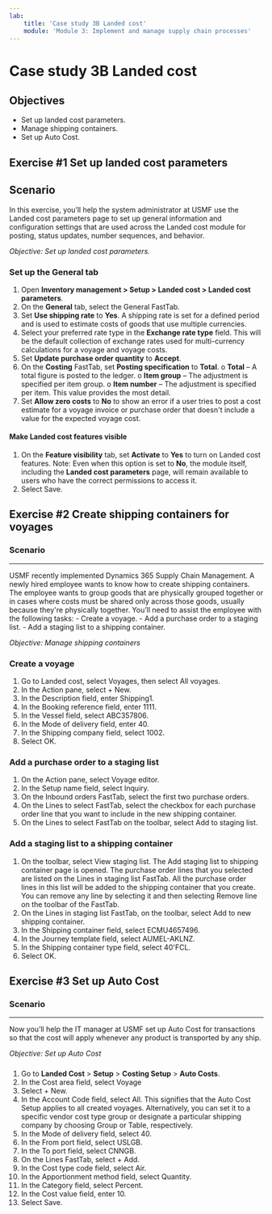 ```yaml
---
lab:
    title: 'Case study 3B Landed cost'
    module: 'Module 3: Implement and manage supply chain processes'
---
```

Case study 3B Landed cost
=================================

Objectives
----------

- Set up landed cost parameters.
- Manage shipping containers.
- Set up Auto Cost.

Exercise \#1 Set up landed cost parameters
----------------------------------------------

Scenario
---------
In this exercise, you’ll help the system administrator at USMF use the Landed cost parameters page to set up general information and configuration settings that are used across the Landed cost module for posting, status updates, number sequences, and behavior.

*Objective: Set up landed cost parameters.*

### Set up the General tab

1. Open **Inventory management \> Setup \> Landed cost \> Landed cost parameters**.
2. On the **General** tab, select the General FastTab.
3. Set **Use shipping rate** to **Yes**. A shipping rate is set for a defined period and is used to estimate costs of goods that use multiple currencies.
4. Select your preferred rate type in the **Exchange rate type** field. This will be the default collection of exchange rates used for multi-currency calculations for a voyage and voyage costs.
5. Set **Update purchase order quantity** to **Accept**.
6. On the **Costing** FastTab, set **Posting specification** to **Total**.
    o **Total** – A total figure is posted to the ledger.
    o **Item group** – The adjustment is specified per item group.
    o **Item number** – The adjustment is specified per item. This value provides the most detail.
7. Set **Allow zero costs** to **No** to show an error if a user tries to post a cost estimate for a voyage invoice or purchase order that doesn't include a value for the expected voyage cost.

#### Make Landed cost features visible

1. On the **Feature visibility** tab, set **Activate** to **Yes** to turn on Landed cost features.
Note: Even when this option is set to **No**, the module itself, including the **Landed cost parameters** page, will remain available to users who have the correct permissions to access it.
2. Select Save.


Exercise \#2 Create shipping containers for voyages
-------------------------------------------------------------------------------------------

### Scenario
---------
USMF recently implemented Dynamics 365 Supply Chain Management. A newly hired employee wants to know how to create shipping containers. The employee wants to group goods that are physically grouped together or in cases where costs must be shared only across those goods, usually because they're physically together.
You’ll need to assist the employee with the following tasks:
    - Create a voyage.
    - Add a purchase order to a staging list.
    - Add a staging list to a shipping container.

*Objective: Manage shipping containers*

### Create a voyage

1. Go to Landed cost, select Voyages, then select All voyages.
2. In the Action pane, select + New.
3. In the Description field, enter Shipping1.
4. In the Booking reference field, enter 1111.
5. In the Vessel field, select ABC357806.
6. In the Mode of delivery field, enter 40.
7. In the Shipping company field, select 1002.
8. Select OK. 


### Add a purchase order to a staging list
1.	On the Action pane, select Voyage editor.
2.	In the Setup name field, select Inquiry.
3.	On the Inbound orders FastTab, select the first two purchase orders. 
4.	On the Lines to select FastTab, select the checkbox for each purchase order line that you want to include in the new shipping container.
5.	On the Lines to select FastTab on the toolbar, select Add to staging list.



### Add a staging list to a shipping container
1.	On the toolbar, select View staging list.
The Add staging list to shipping container page is opened. The purchase order lines that you selected are listed on the Lines in staging list FastTab. All the purchase order lines in this list will be added to the shipping container that you create. You can remove any line by selecting it and then selecting Remove line on the toolbar of the FastTab.
2.	On the Lines in staging list FastTab, on the toolbar, select Add to new shipping container.
3.	In the Shipping container field, select ECMU4657496.
4.	In the Journey template field, select AUMEL-AKLNZ.
5.	In the Shipping container type field, select 40'FCL.
6.	Select OK.


Exercise \#3 Set up Auto Cost
-------------------------------------------------------------------------------------------

### Scenario
---------
Now you’ll help the IT manager at USMF set up Auto Cost for transactions so that the cost will apply whenever any product is transported by any ship.

*Objective: Set up Auto Cost*

### 

1. Go to **Landed Cost** \> **Setup** \> **Costing Setup** \> **Auto Costs**. 
2. In the Cost area field, select Voyage
3. Select + New.
4. In the Account Code field, select All. This signifies that the Auto Cost Setup applies to all created voyages. Alternatively, you can set it to a specific vendor cost type group or designate a particular shipping company by choosing Group or Table, respectively.
5. In the Mode of delivery field, select 40.
6. In the From port field, select USLGB.
7. In the To port field, select CNNGB.
8. On the Lines FastTab, select + Add.
9. In the Cost type code field, select Air.
10. In the Apportionment method field, select Quantity.
11. In the Category field, select Percent.
12. In the Cost value field, enter 10.
13. Select Save.

